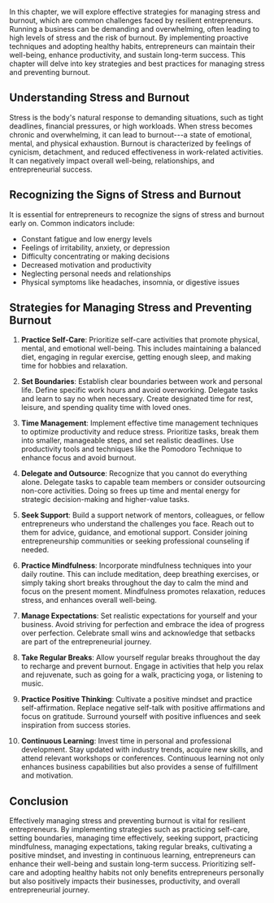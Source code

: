 
In this chapter, we will explore effective strategies for managing stress and burnout, which are common challenges faced by resilient entrepreneurs. Running a business can be demanding and overwhelming, often leading to high levels of stress and the risk of burnout. By implementing proactive techniques and adopting healthy habits, entrepreneurs can maintain their well-being, enhance productivity, and sustain long-term success. This chapter will delve into key strategies and best practices for managing stress and preventing burnout.

**Understanding Stress and Burnout**
------------------------------------

Stress is the body's natural response to demanding situations, such as tight deadlines, financial pressures, or high workloads. When stress becomes chronic and overwhelming, it can lead to burnout---a state of emotional, mental, and physical exhaustion. Burnout is characterized by feelings of cynicism, detachment, and reduced effectiveness in work-related activities. It can negatively impact overall well-being, relationships, and entrepreneurial success.

**Recognizing the Signs of Stress and Burnout**
-----------------------------------------------

It is essential for entrepreneurs to recognize the signs of stress and burnout early on. Common indicators include:

* Constant fatigue and low energy levels
* Feelings of irritability, anxiety, or depression
* Difficulty concentrating or making decisions
* Decreased motivation and productivity
* Neglecting personal needs and relationships
* Physical symptoms like headaches, insomnia, or digestive issues

**Strategies for Managing Stress and Preventing Burnout**
---------------------------------------------------------

1. **Practice Self-Care**: Prioritize self-care activities that promote physical, mental, and emotional well-being. This includes maintaining a balanced diet, engaging in regular exercise, getting enough sleep, and making time for hobbies and relaxation.

2. **Set Boundaries**: Establish clear boundaries between work and personal life. Define specific work hours and avoid overworking. Delegate tasks and learn to say no when necessary. Create designated time for rest, leisure, and spending quality time with loved ones.

3. **Time Management**: Implement effective time management techniques to optimize productivity and reduce stress. Prioritize tasks, break them into smaller, manageable steps, and set realistic deadlines. Use productivity tools and techniques like the Pomodoro Technique to enhance focus and avoid burnout.

4. **Delegate and Outsource**: Recognize that you cannot do everything alone. Delegate tasks to capable team members or consider outsourcing non-core activities. Doing so frees up time and mental energy for strategic decision-making and higher-value tasks.

5. **Seek Support**: Build a support network of mentors, colleagues, or fellow entrepreneurs who understand the challenges you face. Reach out to them for advice, guidance, and emotional support. Consider joining entrepreneurship communities or seeking professional counseling if needed.

6. **Practice Mindfulness**: Incorporate mindfulness techniques into your daily routine. This can include meditation, deep breathing exercises, or simply taking short breaks throughout the day to calm the mind and focus on the present moment. Mindfulness promotes relaxation, reduces stress, and enhances overall well-being.

7. **Manage Expectations**: Set realistic expectations for yourself and your business. Avoid striving for perfection and embrace the idea of progress over perfection. Celebrate small wins and acknowledge that setbacks are part of the entrepreneurial journey.

8. **Take Regular Breaks**: Allow yourself regular breaks throughout the day to recharge and prevent burnout. Engage in activities that help you relax and rejuvenate, such as going for a walk, practicing yoga, or listening to music.

9. **Practice Positive Thinking**: Cultivate a positive mindset and practice self-affirmation. Replace negative self-talk with positive affirmations and focus on gratitude. Surround yourself with positive influences and seek inspiration from success stories.

10. **Continuous Learning**: Invest time in personal and professional development. Stay updated with industry trends, acquire new skills, and attend relevant workshops or conferences. Continuous learning not only enhances business capabilities but also provides a sense of fulfillment and motivation.

**Conclusion**
--------------

Effectively managing stress and preventing burnout is vital for resilient entrepreneurs. By implementing strategies such as practicing self-care, setting boundaries, managing time effectively, seeking support, practicing mindfulness, managing expectations, taking regular breaks, cultivating a positive mindset, and investing in continuous learning, entrepreneurs can enhance their well-being and sustain long-term success. Prioritizing self-care and adopting healthy habits not only benefits entrepreneurs personally but also positively impacts their businesses, productivity, and overall entrepreneurial journey.
